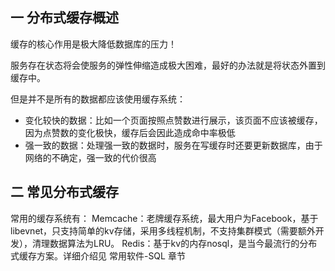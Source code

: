 ## 一 分布式缓存概述

缓存的核心作用是极大降低数据库的压力！  

服务存在状态将会使服务的弹性伸缩造成极大困难，最好的办法就是将状态外置到缓存中。  

但是并不是所有的数据都应该使用缓存系统：
- 变化较快的数据：比如一个页面按照点赞数进行展示，该页面不应该被缓存，因为点赞数的变化极快，缓存后会因此造成命中率极低
- 强一致的数据：处理强一致的数据时，服务在写缓存时还要更新数据库，由于网络的不确定，强一致的代价很高

## 二 常见分布式缓存

常用的缓存系统有：
Memcache：老牌缓存系统，最大用户为Facebook，基于libevnet，只支持简单的kv存储，采用多线程机制，不支持集群模式（需要额外开发），清理数据算法为LRU。
Redis：基于kv的内存nosql，是当今最流行的分布式缓存方案。详细介绍见 常用软件-SQL 章节

